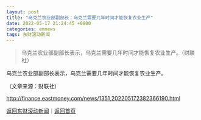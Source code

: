 ```yaml
---
layout: post
title: "乌克兰农业部副部长：乌克兰需要几年时间才能恢复农业生产"
date: 2022-05-17 21:24:45 +0800
categories: emnews
tags: 东财滚动新闻
---
```

> 乌克兰农业部副部长表示，乌克兰需要几年时间才能恢复农业生产。（财联社）

<p>乌克兰农业部副部长表示，乌克兰需要几年时间才能恢复农业生产。</p><p class="em_media">（文章来源：财联社）</p>

<http://finance.eastmoney.com/news/1351,202205172382366190.html>

[返回东财滚动新闻](//finews.withounder.com/emnews/)｜[返回首页](//finews.withounder.com/)